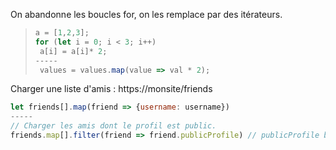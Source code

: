 On abandonne les boucles for, on les remplace par des itérateurs.
> ```  javascript
> a = [1,2,3];
> for (let i = 0; i < 3; i++)
>  a[i] = a[i]* 2;
> -----
>  values = values.map(value => val * 2);
>  ```

Charger une liste d'amis : https://monsite/friends

``` javascript
let friends[].map(friend => {username: username})
-----
// Charger les amis dont le profil est public.
friends.map[].filter(friend => friend.publicProfile) // publicProfile booléen
```


<!--stackedit_data:
eyJoaXN0b3J5IjpbLTExMTMxMjQwOSwtNzA4ODA3MDI5XX0=
-->